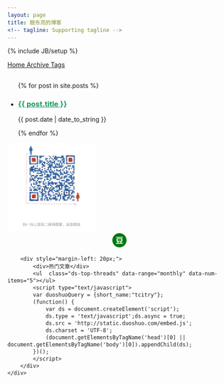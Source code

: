 ```yaml
---
layout: page
title: 殷东亮的博客
<!-- tagline: Supporting tagline -->
---
```

{% include JB/setup %}

<div class="ui secondary pointing menu">
	<a class="active item" href="/">
		Home
	</a>
	<a class="item" href="/archive.html">
		Archive
	</a>
	<a class="item" href="/tags.html">
		Tags
	</a>

</div>
<div class="ui two column stackable grid container">
	<div class="column">
		<div class="ui">
			<h2></h2>
			<ul class="posts ui list">
				{% for post in site.posts %}
				<li class="">
					<h3 class=""><a href="{{ BASE_PATH }}{{ post.url }}" style="color: #159957;">{{ post.title }}</a></h3>
					<div>
						<span class="site-footer-credits">{{ post.date | date_to_string }}</span>
					</div>
					<p></p>
				</li>
				{% endfor %}
			</ul>
		</div>
	</div>
	<div class="column">
		<div class="" >
			<img src="/image/wechat.png" height="200">
			<br>
		</div>
		<div style="text-align: center;">
			<a href="https://github.com/tcitry" target="_blank" style="background: url('/image/sns_bg.png') -263px -5px no-repeat;" class="sns"></a>
			<a href="http://segmentfault.com/u/tcitry" target="_blank" style="background: url('/image/sns_bg.png') -520px -5px no-repeat;" class="sns"></a>
			<a href="http://www.zhihu.com/people/tcitry" target="_blank" style="background: url('/image/sns_bg.png') -314px -5px no-repeat;" class="sns"></a>
			<a href="http://www.douban.com/people/yindongliang/" target="_blank" class="sns">
				<img src="/image/douban.png" class="sns-img"></a>
		</div>

		<div style="margin-left: 20px;">
			<div>热门文章</div>
			<ul  class="ds-top-threads" data-range="monthly" data-num-items="5"></ul>
			<script type="text/javascript">
			var duoshuoQuery = {short_name:"tcitry"};
			(function() {
			    var ds = document.createElement('script');
			    ds.type = 'text/javascript';ds.async = true;
			    ds.src = 'http://static.duoshuo.com/embed.js';
			    ds.charset = 'UTF-8';
			    (document.getElementsByTagName('head')[0] || document.getElementsByTagName('body')[0]).appendChild(ds);
			})();
			</script>
		</div>
	</div>
</div>
